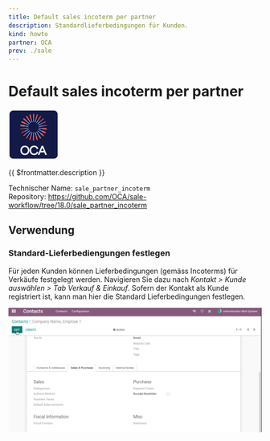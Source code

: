 ```yaml
---
title: Default sales incoterm per partner
description: Standardlieferbedingungen für Kunden.
kind: howto
partner: OCA
prev: ./sale
---
```

# Default sales incoterm per partner
![icon_oca_app](attachments/icon_oca_app.png)

{{ $frontmatter.description }}

Technischer Name: `sale_partner_incoterm`\
Repository: <https://github.com/OCA/sale-workflow/tree/18.0/sale_partner_incoterm>

## Verwendung

### Standard-Lieferbediengungen festlegen

Für jeden Kunden können Lieferbedingungen (gemäss Incoterms) für Verkäufe festgelegt werden. Navigieren Sie dazu nach *Kontakt > Kunde auswählen > Tab Verkauf & Einkauf*. Sofern der Kontakt als Kunde registriert ist, kann man hier die Standard Lieferbedingungen festlegen.

![Odoo App Standard Verkaufs-Lieferbedienungen pro Partner](attachments/Odoo%20App%20Standard%20Verkaufs-Lieferbedienungen%20pro%20Partner.gif)
